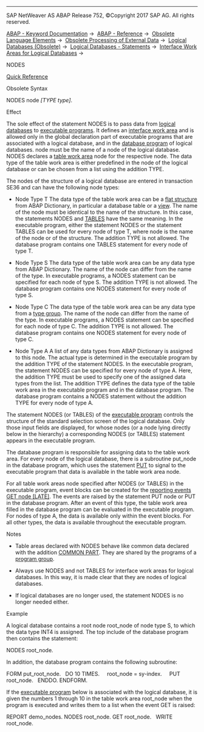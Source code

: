   

* * *

SAP NetWeaver AS ABAP Release 752, ©Copyright 2017 SAP AG. All rights reserved.

[ABAP - Keyword Documentation](javascript:call_link\('abenabap.htm'\)) →  [ABAP - Reference](javascript:call_link\('abenabap_reference.htm'\)) →  [Obsolete Language Elements](javascript:call_link\('abenabap_obsolete.htm'\)) →  [Obsolete Processing of External Data](javascript:call_link\('abendata_storage_obsolete.htm'\)) →  [Logical Databases (Obsolete)](javascript:call_link\('abenldb.htm'\)) →  [Logical Databases - Statements](javascript:call_link\('abenldb_abap_statements.htm'\)) →  [Interface Work Areas for Logical Databases](javascript:call_link\('abenldb_interfaces.htm'\)) → 

NODES

[Quick Reference](javascript:call_link\('abapnodes_shortref.htm'\))

Obsolete Syntax

NODES node *\[*TYPE type*\]*.

Effect

The sole effect of the statement NODES is to pass data from [logical databases](javascript:call_link\('abenlogical_data_base_glosry.htm'\) "Glossary Entry") to [executable programs](javascript:call_link\('abenexecutable_program_glosry.htm'\) "Glossary Entry"). It defines an [interface work area](javascript:call_link\('abeninterface_work_area_glosry.htm'\) "Glossary Entry") and is allowed only in the global declaration part of executable programs that are associated with a logical database, and in the [database program](javascript:call_link\('abendatabase_program_glosry.htm'\) "Glossary Entry") of logical databases. node must be the name of a node of the logical database. NODES declares a [table work area](javascript:call_link\('abentable_work_area_glosry.htm'\) "Glossary Entry") node for the respective node. The data type of the table work area is either predefined in the node of the logical database or can be chosen from a list using the addition TYPE.

The nodes of the structure of a logical database are entered in transaction SE36 and can have the following node types:

-   Node Type T
    The data type of the table work area can be a [flat structure](javascript:call_link\('abenflat_structure_glosry.htm'\) "Glossary Entry") from ABAP Dictionary, in particular a database table or a [view](javascript:call_link\('abenview_glosry.htm'\) "Glossary Entry"). The name of the node must be identical to the name of the structure.
    In this case, the statements NODES and [TABLES](javascript:call_link\('abaptables.htm'\)) have the same meaning. In the executable program, either the statement NODES or the statement TABLES can be used for every node of type T, where node is the name of the node or of the structure. The addition TYPE is not allowed. The database program contains one TABLES statement for every node of type T.
    
-   Node Type S
    The data type of the table work area can be any data type from ABAP Dictionary. The name of the node can differ from the name of the type.
    In executable programs, a NODES statement can be specified for each node of type S. The addition TYPE is not allowed. The database program contains one NODES statement for every node of type S.
    
-   Node Type C
    The data type of the table work area can be any data type from a [type group](javascript:call_link\('abentype_group_1_glosry.htm'\) "Glossary Entry"). The name of the node can differ from the name of the type.
    In executable programs, a NODES statement can be specified for each node of type C. The addition TYPE is not allowed. The database program contains one NODES statement for every node of type C.
    
-   Node Type A
    A list of any data types from ABAP Dictionary is assigned to this node. The actual type is determined in the executable program by the addition TYPE of the statement NODES.
    In the executable program, the statement NODES can be specified for every node of type A. Here, the addition TYPE must be used to specify one of the assigned data types from the list. The addition TYPE defines the data type of the table work area in the executable program and in the database program. The database program contains a NODES statement without the addition TYPE for every node of type A.
    

The statement NODES (or TABLES) of the [executable program](javascript:call_link\('abenexecutable_program_glosry.htm'\) "Glossary Entry") controls the structure of the standard selection screen of the logical database. Only those input fields are displayed, for whose nodes (or a node lying directly below in the hierarchy) a corresponding NODES (or TABLES) statement appears in the executable program.

The database program is responsible for assigning data to the table work area. For every node of the logical database, there is a subroutine put\_node in the database program, which uses the statement [PUT](javascript:call_link\('abapput.htm'\)) to signal to the executable program that data is available in the table work area node.

For all table work areas node specified after NODES (or TABLES) in the executable program, event blocks can be created for the [reporting events](javascript:call_link\('abenreporting_event_glosry.htm'\) "Glossary Entry") [GET node \[LATE\]](javascript:call_link\('abapget-.htm'\)). The events are raised by the statement PUT node or PUT <node> in the database program. After an event of this type, the table work area filled in the database program can be evaluated in the executable program. For nodes of type A, the data is available only within the event blocks. For all other types, the data is available throughout the executable program.

Notes

-   Table areas declared with NODES behave like common data declared with the addition [COMMON PART](javascript:call_link\('abapdata_common.htm'\)). They are shared by the programs of a [program group](javascript:call_link\('abenprogram_group_glosry.htm'\) "Glossary Entry").
    
-   Always use NODES and not TABLES for interface work areas for logical databases. In this way, it is made clear that they are nodes of logical databases.
    
-   If logical databases are no longer used, the statement NODES is no longer needed either.
    

Example

A logical database contains a root node root\_node of node type S, to which the data type INT4 is assigned. The top include of the database program then contains the statement:

NODES root\_node.

In addition, the database program contains the following subroutine:

FORM put\_root\_node.
  DO 10 TIMES.
    root\_node = sy-index.
    PUT root\_node.
  ENDDO.
ENDFORM.

If the [executable program](javascript:call_link\('abenexecutable_program_glosry.htm'\) "Glossary Entry") below is associated with the logical database, it is given the numbers 1 through 10 in the table work area root\_node when the program is executed and writes them to a list when the event GET is raised:

REPORT demo\_nodes.
NODES root\_node.
GET root\_node.
  WRITE root\_node.